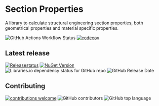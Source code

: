 # Section Properties
A library to calculate structural engineering section properties, both geometrical properties and material specific properties.

![GitHub Actions Workflow Status](https://github.com/MagmaWorks/Template-Repo/actions/workflows/on-merge-to-main.yml/badge.svg) 
[![codecov](https://codecov.io/gh/MagmaWorks/SectionProperties/graph/badge.svg?token=NNGJVNILV1)](https://codecov.io/gh/MagmaWorks/SectionProperties)


## Latest release
[![Releasestatus](https://github.com/MagmaWorks/Template-Repo/actions/workflows/on-release.yml/badge.svg)](https://github.com/MagmaWorks/Template-Repo/releases)
[![NuGet Version](https://img.shields.io/nuget/v/MagmaWorks.Template-Repo)](https://www.nuget.org/packages/MagmaWorks.Template-Repo)
![Libraries.io dependency status for GitHub repo](https://img.shields.io/librariesio/github/MagmaWorks/Template-Repo)
![GitHub Release Date](https://img.shields.io/github/release-date/MagmaWorks/Template-Repo)


## Contributing 
[![contributions welcome](https://img.shields.io/badge/contributions-welcome-brightgreen.svg?style=flat)](https://github.com/MagmaWorks/Template-Repo/issues)
![GitHub contributors](https://img.shields.io/github/contributors/MagmaWorks/Template-Repo)
![GitHub top language](https://img.shields.io/github/languages/top/MagmaWorks/Template-Repo)
